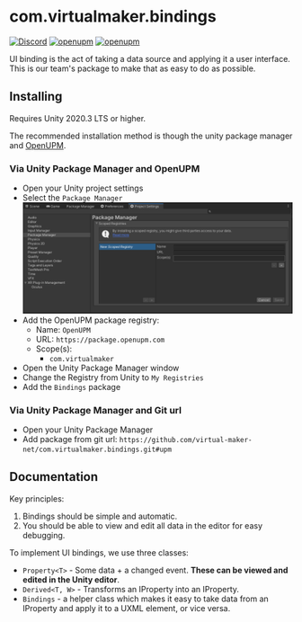 # com.virtualmaker.bindings

[![Discord](https://img.shields.io/discord/855294214065487932.svg?label=&logo=discord&logoColor=ffffff&color=7389D8&labelColor=6A7EC2)](https://discord.gg/xQgMW9ufN4) [![openupm](https://img.shields.io/npm/v/com.virtualmaker.bindings?label=openupm&registry_uri=https://package.openupm.com)](https://openupm.com/packages/com.virtualmaker.bindings/) [![openupm](https://img.shields.io/badge/dynamic/json?color=brightgreen&label=downloads&query=%24.downloads&suffix=%2Fmonth&url=https%3A%2F%2Fpackage.openupm.com%2Fdownloads%2Fpoint%2Flast-month%2Fcom.virtualmaker.bindings)](https://openupm.com/packages/com.virtualmaker.bindings/)

UI binding is the act of taking a data source and applying it a user interface. This is our team's package to make that as easy to do as possible.

## Installing

Requires Unity 2020.3 LTS or higher.

The recommended installation method is though the unity package manager and [OpenUPM](https://openupm.com/packages/com.virtualmaker.bindings).

### Via Unity Package Manager and OpenUPM

- Open your Unity project settings
- Select the `Package Manager`
![scoped-registries](Bindings/Packages/com.virtualmaker.bindings/Documentation~/images/package-manager-scopes.png)
- Add the OpenUPM package registry:
  - Name: `OpenUPM`
  - URL: `https://package.openupm.com`
  - Scope(s):
    - `com.virtualmaker`
- Open the Unity Package Manager window
- Change the Registry from Unity to `My Registries`
- Add the `Bindings` package

### Via Unity Package Manager and Git url

- Open your Unity Package Manager
- Add package from git url: `https://github.com/virtual-maker-net/com.virtualmaker.bindings.git#upm`

## Documentation

Key principles:
  1. Bindings should be simple and automatic.
  2. You should be able to view and edit all data in the editor for easy debugging.

To implement UI bindings, we use three classes:
- `Property<T>` - Some data + a changed event. **These can be viewed and edited in the Unity editor**.
- `Derived<T, W>` - Transforms an IProperty<T> into an IProperty<W>.
- `Bindings` - a helper class which makes it easy to take data from an IProperty<T> and apply it to a UXML element, or vice versa.
